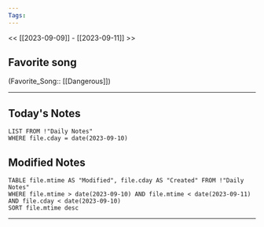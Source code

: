 ```yaml
---
Tags:
---
```

<< [[2023-09-09]] - [[2023-09-11]] >>
## Favorite song
(Favorite_Song:: [[Dangerous]])

___
## Today's Notes
```dataview
LIST FROM !"Daily Notes"
WHERE file.cday = date(2023-09-10)
```
## Modified Notes
```dataview
TABLE file.mtime AS "Modified", file.cday AS "Created" FROM !"Daily Notes" 
WHERE file.mtime > date(2023-09-10) AND file.mtime < date(2023-09-11) AND file.cday < date(2023-09-10)
SORT file.mtime desc
```
___

